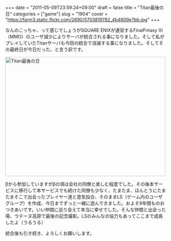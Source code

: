 +++
date = "2011-05-09T23:59:24+09:00"
draft = false
title = "Titan最後の日"
categories = ["game"]
slug = "1904"
cover = "https://farm3.static.flickr.com/2690/5703819782_4b4609e7bb.jpg"
+++

なんのこっちゃ、って感じでしょうがSQUARE ENIXが運営するFinalFntasy XI（MMO）のユーザ減少によりサーバが統合される事になりました。そして私がプレイしていたTitanサーバも今回の統合で消滅する事になりました。そしてその最終日が今日だった、と言う訳です。

<a href="https://www.flickr.com/photos/keruru/5703819782/" title="Titan最後の日 by けるる, on Flickr"><img src="https://farm3.static.flickr.com/2690/5703819782_4b4609e7bb.jpg" width="500" height="373" alt="Titan最後の日"/></a>

βから参加していますがβの頃は会社の同僚と楽しむ程度でした。その後本サービスに移行して本サービスでも続けた同僚も少なく、たまたま、ほんとうにたまたまそこで出会ったプレイヤー達と意気投合、そのままLS（ゲーム内のユーザグループ）を作成、今日までずっと一緒に遊んできました。およそ9年間ものおつきあいです。いい仲間に巡り会えて本当に幸せでした。そんな仲間と出会った場、ラテーヌ高原で最後の記念撮影。LSのみんなの協力もあってここまで成長したよ（うるうる）

統合後も引き続き、よろしくお願いします。
